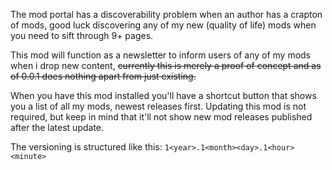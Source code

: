 The mod portal has a discoverability problem when an author has a crapton of mods,
good luck discovering any of my new (quality of life) mods when you need to sift through 9+ pages.

This mod will function as a newsletter to inform users of any of my mods when i drop new content,
~~currently this is merely a proof of concept and as of 0.0.1 does nothing apart from just existing.~~

When you have this mod installed you'll have a shortcut button that shows you a list of all my mods, newest releases first.
Updating this mod is not required, but keep in mind that it'll not show new mod releases published after the latest update.

The versioning is structured like this:
`1<year>.1<month><day>.1<hour><minute>`
